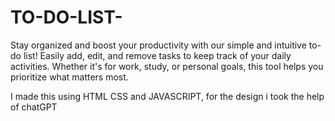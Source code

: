 # TO-DO-LIST-
Stay organized and boost your productivity with our simple and intuitive to-do list! Easily add, edit, and remove tasks to keep track of your daily activities. Whether it's for work, study, or personal goals, this tool helps you prioritize what matters most.

I made this using HTML CSS and JAVASCRIPT, for the design i took the help of chatGPT 
